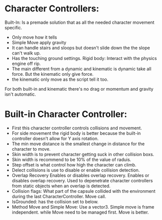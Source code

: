 # Character Controllers:
Built-In: Is a premade solution that as all the needed character movement specific.
- Only move how it tells
- Simple Move apply gravity
- It can handle stairs and sloops but doesn't slide down the the slope can't walk up.
- Has the touching ground settings.
Rigid body: Interact with the physics engine off rip.
- The main different from a dynamic and kinematic is dynamic take all force. But the kinematic only give force.
- the kinematic only move as the script tell it too.

For both built-in and kinematic there's no drag or momentum
and gravity isn't automatic.

# Built-in Character Controller:
- First this character controller controls collisions and movement.
- For side movement the rigid body is better because the built-in controller doesn't allow for Y axis rotation.
- The min move distance is the smallest change in distance for the character to move.
-  Skin width is to prevent character getting suck in other collision boxs.
- Skin width is recommend to be 10% of the value of raduis.
- Step offset is what control how high the character can climb. 
-  Delect collisions is use to disable or enable collision detection.
- Overlap Recovery Enables or disables overlap recovery. Enables or disables overlap recovery. Used to depenetrate character controllers from static objects when an overlap is detected.
- Collision flags: What part of the capsule collided with the environment during the last CharacterController. Move call.
- IsGrounded: has the collision set to below.
- Method Move and Simple Move: Use a vector3. Simple move is frame independent. while Move need to be managed first. Move is better.